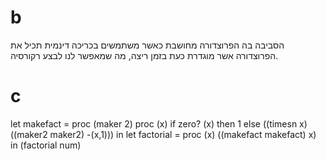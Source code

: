 # b
הסביבה בה הפרוצדורה מחושבת כאשר משתמשים בכריכה דינמית תכיל את הפרוצדורה אשר מוגדרת כעת בזמן ריצה, מה שמאפשר לנו לבצע רקורסיה.

# c
let makefact = proc (maker 2) proc (x)
    if zero? (x) then 1
    else ((timesn x) ((maker2 maker2) -(x,1))) in
    let factorial = proc (x) ((makefact makefact) x) in
    (factorial num)
